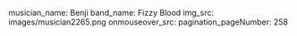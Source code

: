 musician_name: Benji
band_name: Fizzy Blood
img_src: images/musician2265.png
onmouseover_src: 
pagination_pageNumber: 258